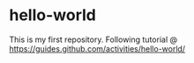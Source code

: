 # hello-world

This is my first repository.
Following tutorial @ https://guides.github.com/activities/hello-world/
